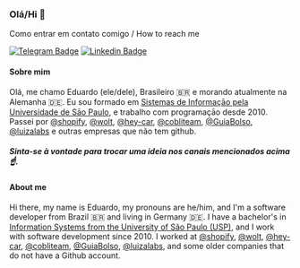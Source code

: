 ### Olá/Hi 👋

Como entrar em contato comigo / How to reach me

[![Telegram Badge](https://img.shields.io/badge/-Telegram-1ca0f1?style=flat-square&labelColor=1ca0f1&logo=telegram&logoColor=white&link=https://t.me/eduardompinto)](https://t.me/eduardompinto)
[![Linkedin Badge](https://img.shields.io/badge/-LinkedIn-blue?style=flat-square&logo=Linkedin&logoColor=white&link=https://www.linkedin.com/in/eduardo-martins-pinto-510188a1/)](https://www.linkedin.com/in/eduardo-martins-pinto-510188a1/) 

#### Sobre mim

Olá, me chamo Eduardo (ele/dele), Brasileiro 🇧🇷 e morando atualmente na Alemanha 🇩🇪.
Eu sou formado em [Sistemas de Informaçāo pela Universidade de Sāo Paulo](https://uspdigital.usp.br/jupiterweb/listarGradeCurricular?codcg=86&codcur=86200&codhab=204&tipo=N), e trabalho com programaçāo desde 2010. 
Passei por [@shopify](https://github.com/shopify), [@wolt](https://github.com/woltapp), [@hey-car](https://github.com/hey-car), [@cobliteam](https://github.com/cobliteam), [@GuiaBolso](https://github.com/GuiaBolso), [@luizalabs](https://github.com/luizalabs) e outras empresas que não tem github.

##### Sinta-se à vontade para trocar uma ideia nos canais mencionados acima ☝️.

#### About me

Hi there, my name is Eduardo, my pronouns are he/him, and I'm a software developer from Brazil 🇧🇷 and living in Germany 🇩🇪.
I have a bachelor's in [Information Systems from the University of São Paulo (USP)](https://www5.usp.br/english/education/undergraduate/courses-offered/information-systems/), and I work with software development since 2010. 
I worked at [@shopify](https://github.com/shopify), [@wolt](https://github.com/woltapp), [@hey-car](https://github.com/hey-car), [@cobliteam](https://github.com/cobliteam), [@GuiaBolso](https://github.com/GuiaBolso), [@luizalabs](https://github.com/luizalabs), and some older companies that do not have a Github account.
